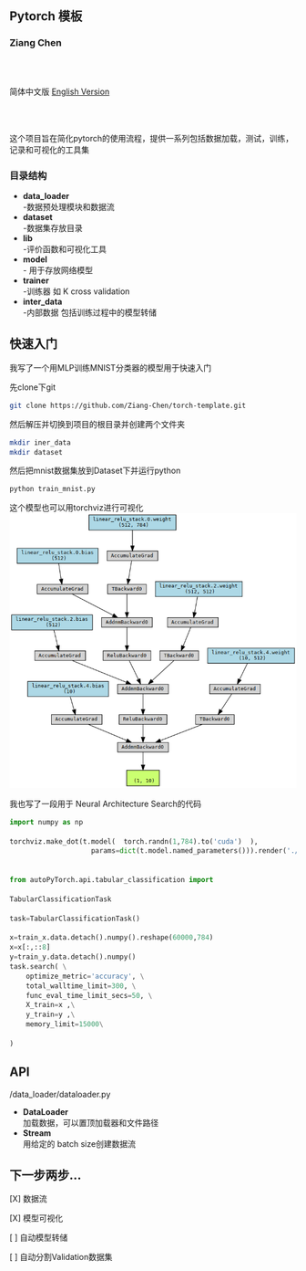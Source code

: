  ## Pytorch 模板

 ### Ziang Chen
</br>
</br>

简体中文版   [English Version](README.md)

</br>
</br>

这个项目旨在简化pytorch的使用流程，提供一系列包括数据加载，测试，训练，记录和可视化的工具集



### 目录结构

* **data_loader**  </br>    -数据预处理模块和数据流
* **dataset**    </br>  -数据集存放目录
* **lib**       </br>  -评价函数和可视化工具
* **model**     </br>   - 用于存放网络模型
* **trainer**   </br>    -训练器  如 K cross validation
* **inter_data** </br>  -内部数据 包括训练过程中的模型转储


## 快速入门

我写了一个用MLP训练MNIST分类器的模型用于快速入门

先clone下git
```sh
git clone https://github.com/Ziang-Chen/torch-template.git
```
然后解压并切换到项目的根目录并创建两个文件夹
```sh
mkdir iner_data
mkdir dataset
```
然后把mnist数据集放到Dataset下并运行python
```sh
python train_mnist.py
```
这个模型也可以用torchviz进行可视化
![](structure.png)

我也写了一段用于 Neural Architecture Search的代码
```py
import numpy as np

torchviz.make_dot(t.model(  torch.randn(1,784).to('cuda')  ),
                    params=dict(t.model.named_parameters())).render('./structure',format='png')


from autoPyTorch.api.tabular_classification import 

TabularClassificationTask

task=TabularClassificationTask()

x=train_x.data.detach().numpy().reshape(60000,784)
x=x[:,::8]
y=train_y.data.detach().numpy()
task.search( \
    optimize_metric='accuracy', \
    total_walltime_limit=300, \
    func_eval_time_limit_secs=50, \
    X_train=x ,\
    y_train=y ,\
    memory_limit=15000\

)
```
## API

/data_loader/dataloader.py

*  **DataLoader** </br>  加载数据，可以置顶加载器和文件路径
*  **Stream** </br> 用给定的 batch size创建数据流


## 下一步两步...

[X] 数据流

[X] 模型可视化

[ ] 自动模型转储

[ ] 自动分割Validation数据集